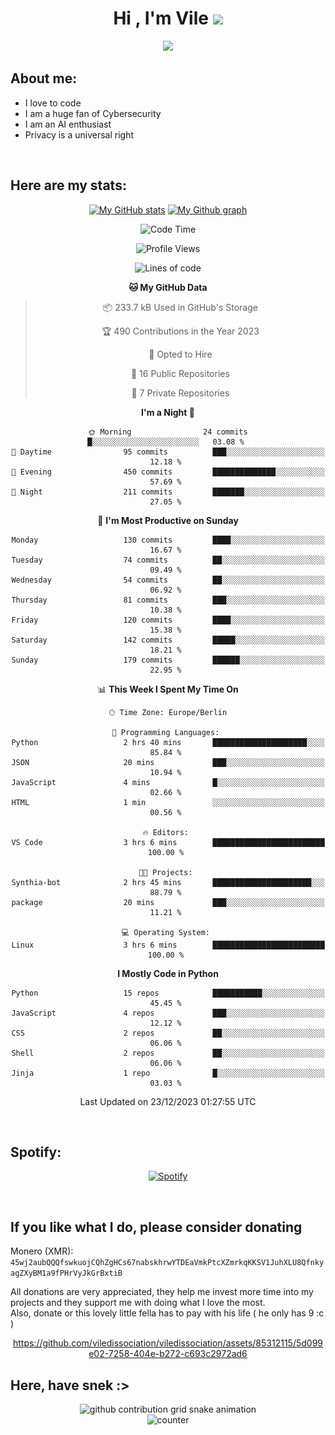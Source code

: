 <h1 align="center">Hi , I'm Vile <img src="https://media.giphy.com/media/hvRJCLFzcasrR4ia7z/giphy.gif" width="35"></h1>
<p align="center">
  <a href="https://github.com/viledissociation"><img src="https://readme-typing-svg.demolab.com?font=Roboto+Mono&weight=300&size=28&duration=4000&pause=100&color=C109F7&center=true&vCenter=true&width=580&height=127&lines=I'm+a+programmer;I'm+an+AI+enthusiast;I'm+a+big+fan+of+Neural+Networks;I'm+interested+in+Computer+Science;I+love+Cybersecurity;By+the+way+I+use+Arch+%F0%9F%92%80"></a>
</p>

## About me:

- I love to code
- I am a huge fan of Cybersecurity
- I am an AI enthusiast
- Privacy is a universal right

<br>

## Here are my stats:

<div align="center">
    
 [![My GitHub stats](https://github-readme-stats.vercel.app/api?username=viledissociation&count_private=true&show_icons=true&theme=radical)](https://github.com/viledissociation)
 [![My Github graph](http://github-profile-summary-cards.vercel.app/api/cards/profile-details?username=viledissociation&theme=radical)](https://github.com/viledissociation)

<!--START_SECTION:waka-->
![Code Time](http://img.shields.io/badge/Code%20Time-177%20hrs%2043%20mins-blue)

![Profile Views](http://img.shields.io/badge/Profile%20Views-0-blue)

![Lines of code](https://img.shields.io/badge/From%20Hello%20World%20I%27ve%20Written-69.2%20thousand%20lines%20of%20code-blue)

**🐱 My GitHub Data** 

> 📦 233.7 kB Used in GitHub's Storage 
 > 
> 🏆 490 Contributions in the Year 2023
 > 
> 💼 Opted to Hire
 > 
> 📜 16 Public Repositories 
 > 
> 🔑 7 Private Repositories 
 > 
**I'm a Night 🦉** 

```text
🌞 Morning                24 commits          █░░░░░░░░░░░░░░░░░░░░░░░░   03.08 % 
🌆 Daytime                95 commits          ███░░░░░░░░░░░░░░░░░░░░░░   12.18 % 
🌃 Evening                450 commits         ██████████████░░░░░░░░░░░   57.69 % 
🌙 Night                  211 commits         ███████░░░░░░░░░░░░░░░░░░   27.05 % 
```
📅 **I'm Most Productive on Sunday** 

```text
Monday                   130 commits         ████░░░░░░░░░░░░░░░░░░░░░   16.67 % 
Tuesday                  74 commits          ██░░░░░░░░░░░░░░░░░░░░░░░   09.49 % 
Wednesday                54 commits          ██░░░░░░░░░░░░░░░░░░░░░░░   06.92 % 
Thursday                 81 commits          ███░░░░░░░░░░░░░░░░░░░░░░   10.38 % 
Friday                   120 commits         ████░░░░░░░░░░░░░░░░░░░░░   15.38 % 
Saturday                 142 commits         █████░░░░░░░░░░░░░░░░░░░░   18.21 % 
Sunday                   179 commits         ██████░░░░░░░░░░░░░░░░░░░   22.95 % 
```


📊 **This Week I Spent My Time On** 

```text
🕑︎ Time Zone: Europe/Berlin

💬 Programming Languages: 
Python                   2 hrs 40 mins       █████████████████████░░░░   85.84 % 
JSON                     20 mins             ███░░░░░░░░░░░░░░░░░░░░░░   10.94 % 
JavaScript               4 mins              █░░░░░░░░░░░░░░░░░░░░░░░░   02.66 % 
HTML                     1 min               ░░░░░░░░░░░░░░░░░░░░░░░░░   00.56 % 

🔥 Editors: 
VS Code                  3 hrs 6 mins        █████████████████████████   100.00 % 

🐱‍💻 Projects: 
Synthia-bot              2 hrs 45 mins       ██████████████████████░░░   88.79 % 
package                  20 mins             ███░░░░░░░░░░░░░░░░░░░░░░   11.21 % 

💻 Operating System: 
Linux                    3 hrs 6 mins        █████████████████████████   100.00 % 
```

**I Mostly Code in Python** 

```text
Python                   15 repos            ███████████░░░░░░░░░░░░░░   45.45 % 
JavaScript               4 repos             ███░░░░░░░░░░░░░░░░░░░░░░   12.12 % 
CSS                      2 repos             ██░░░░░░░░░░░░░░░░░░░░░░░   06.06 % 
Shell                    2 repos             ██░░░░░░░░░░░░░░░░░░░░░░░   06.06 % 
Jinja                    1 repo              █░░░░░░░░░░░░░░░░░░░░░░░░   03.03 % 
```




 Last Updated on 23/12/2023 01:27:55 UTC
<!--END_SECTION:waka-->
</div>
<br>

## Spotify:

<div align="center">

[![Spotify](https://whois-hoeless.vercel.app/api/spotify?background_color=0d1117&border_color=090d13)](https://open.spotify.com/user/heanchenhorst)
</div>

<br>

## If you like what I do, please consider donating

Monero (XMR): ```45wj2aubQQQfswkuojCQhZgHCs67nabskhrwYTDEaVmkPtcXZmrkqKKSV1JuhXLU8QfnkyagZXyBM1a9fPHrVyJkGrBxtiB```

All donations are very appreciated, they help me invest more time into my projects and they support me with doing what I love the most.  
Also, donate or this lovely little fella has to pay with his life (  he only has 9 :c  )

<div align="center">


https://github.com/viledissociation/viledissociation/assets/85312115/5d099e02-7258-404e-b272-c693c2972ad6


</div>

## Here, have snek :>
<div align="center">
<picture>
  <source media="(prefers-color-scheme: dark)" srcset="https://raw.githubusercontent.com/viledissociation/viledissociation/output/github-contribution-grid-snake-dark.svg">
  <source media="(prefers-color-scheme: light)" srcset="https://raw.githubusercontent.com/viledissociation/viledissociation/output/github-contribution-grid-snake.svg">
  <img alt="github contribution grid snake animation" src="https://raw.githubusercontent.com/viledissociation/viledissociation/output/github-contribution-grid-snake.svg">
</div>

<div align="center">
  <img src="https://moe-counter.glitch.me/get/@hoeless_count?theme=rule34" alt="counter" />
</div>
